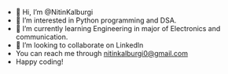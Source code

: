 - 👋 Hi, I’m @NitinKalburgi
- 👀 I’m interested in Python programming and DSA.
- 🌱 I’m currently learning Engineering in major of Electronics and communication.
- 💞️ I’m looking to collaborate on Linkedln
- You can reach me through nitinkalburgi0@gmail.com
- Happy coding!

<!---
NitinKalburgi/NitinKalburgi is a ✨ special ✨ repository because its `README.md` (this file) appears on your GitHub profile.
You can click the Preview link to take a look at your changes.
--->
